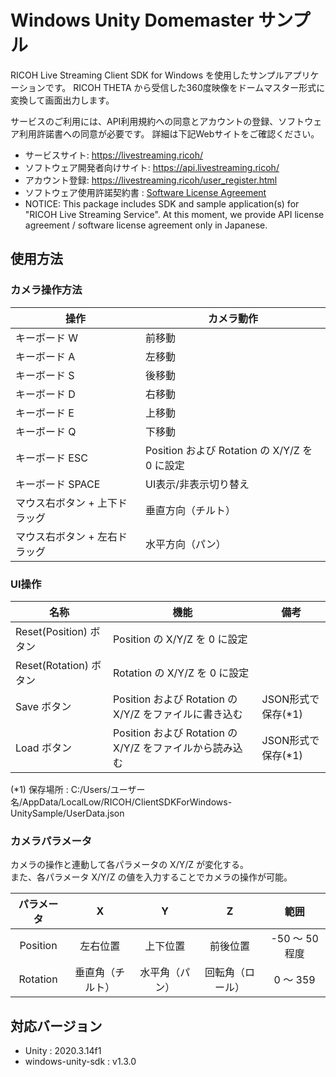 # Windows Unity Domemaster サンプル

RICOH Live Streaming Client SDK for Windows を使用したサンプルアプリケーションです。
RICOH THETA から受信した360度映像をドームマスター形式に変換して画面出力します。

サービスのご利用には、API利用規約への同意とアカウントの登録、ソフトウェア利用許諾書への同意が必要です。
詳細は下記Webサイトをご確認ください。

* サービスサイト: https://livestreaming.ricoh/
* ソフトウェア開発者向けサイト: https://api.livestreaming.ricoh/
* アカウント登録: https://livestreaming.ricoh/user_register.html
* ソフトウェア使用許諾契約書 : [Software License Agreement](../../SoftwareLicenseAgreement.txt)
* NOTICE: This package includes SDK and sample application(s) for "RICOH Live Streaming Service".
At this moment, we provide API license agreement / software license agreement only in Japanese.

## 使用方法

### カメラ操作方法

| 操作                          | カメラ動作                                    |
| ----------------------------- | --------------------------------------------- |
| キーボード W                  | 前移動                                        |
| キーボード A                  | 左移動                                        |
| キーボード S                  | 後移動                                        |
| キーボード D                  | 右移動                                        |
| キーボード E                  | 上移動                                        |
| キーボード Q                  | 下移動                                        |
| キーボード ESC                | Position および Rotation の X/Y/Z を 0 に設定 |
| キーボード SPACE              | UI表示/非表示切り替え                         |
| マウス右ボタン + 上下ドラッグ | 垂直方向（チルト）                            |
| マウス右ボタン + 左右ドラッグ | 水平方向（パン）                              |

### UI操作
| 名称                   | 機能                                                     | 備考               |
| ---------------------- | -------------------------------------------------------- | ------------------ |
| Reset(Position) ボタン | Position の X/Y/Z を 0 に設定                            |                    |
| Reset(Rotation) ボタン | Rotation の X/Y/Z を 0 に設定                            |                    |
| Save ボタン            | Position および Rotation の X/Y/Z をファイルに書き込む   | JSON形式で保存(*1) |
| Load ボタン            | Position および Rotation の X/Y/Z をファイルから読み込む | JSON形式で保存(*1) |

(*1) 保存場所 : C:/Users/ユーザー名/AppData/LocalLow/RICOH/ClientSDKForWindows-UnitySample/UserData.json

### カメラパラメータ
カメラの操作と連動して各パラメータの X/Y/Z が変化する。  
また、各パラメータ X/Y/Z の値を入力することでカメラの操作が可能。

| パラメータ |        X         |       Y        |        Z         |      範囲      |
| :--------: | :--------------: | :------------: | :--------------: | :------------: |
|  Position  |     左右位置     |    上下位置    |     前後位置     | -50 ～ 50 程度 |
|  Rotation  | 垂直角（チルト） | 水平角（パン） | 回転角（ロール） |    0 ～ 359    |

## 対応バージョン
* Unity : 2020.3.14f1
* windows-unity-sdk : v1.3.0